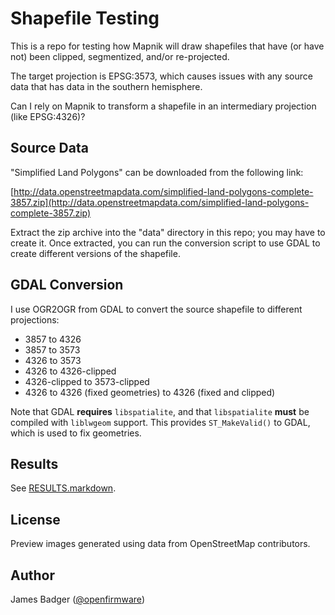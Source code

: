 # Shapefile Testing

This is a repo for testing how Mapnik will draw shapefiles that have (or have not) been clipped, segmentized, and/or re-projected.

The target projection is EPSG:3573, which causes issues with any source data that has data in the southern hemisphere.

Can I rely on Mapnik to transform a shapefile in an intermediary projection (like EPSG:4326)?

## Source Data

"Simplified Land Polygons" can be downloaded from the following link:

[http://data.openstreetmapdata.com/simplified-land-polygons-complete-3857.zip](http://data.openstreetmapdata.com/simplified-land-polygons-complete-3857.zip)

Extract the zip archive into the "data" directory in this repo; you may have to create it. Once extracted, you can run the conversion script to use GDAL to create different versions of the shapefile.

## GDAL Conversion

I use OGR2OGR from GDAL to convert the source shapefile to different projections:

* 3857 to 4326
* 3857 to 3573
* 4326 to 3573
* 4326 to 4326-clipped
* 4326-clipped to 3573-clipped
* 4326 to 4326 (fixed geometries) to 4326 (fixed and clipped)

Note that GDAL **requires** `libspatialite`, and that `libspatialite` **must** be compiled with `liblwgeom` support. This provides `ST_MakeValid()` to GDAL, which is used to fix geometries.

## Results

See [RESULTS.markdown](RESULTS.markdown).

## License

Preview images generated using data from OpenStreetMap contributors.

## Author

James Badger ([@openfirmware](https://github.com/openfirmware))

